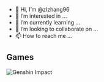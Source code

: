 - 👋 Hi, I’m @zlzhang96
- 👀 I’m interested in ...
- 🌱 I’m currently learning ...
- 💞️ I’m looking to collaborate on ...
- 📫 How to reach me ...

<!---
zlzhang96/zlzhang96 is a ✨ special ✨ repository because its `README.md` (this file) appears on your GitHub profile.
You can click the Preview link to take a look at your changes.
--->




## Games

![Genshin Impact](https://genshin-card.getloli.com/1,3/281362471.png)


